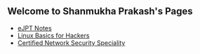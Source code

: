 ## Welcome to Shanmukha Prakash's Pages

- [eJPT Notes](/ejpt-notes.md)
- [Linux Basics for Hackers](/linux-basics-for-hackers.md)
- [Certified Network Security Speciality](/cnss.md)
